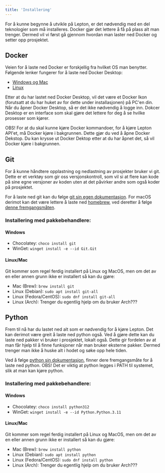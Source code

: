 ```yaml
---
title: 'Installering'
---
```


For å kunne begynne å utvikle på Lepton, er det nødvendig med en del teknologier som må installeres. Docker gjør det lettere å få på plass alt man trenger. Dermed vil vi først gå gjennom hvordan man laster ned Docker og setter opp prosjektet.


## Docker

Veien for å laste ned Docker er forskjellig fra hvilket OS man benytter. Følgende lenker fungerer for å laste ned Docker Desktop:

* [Windows og Mac](https://www.docker.com/products/docker-desktop/)
* [Linux](https://docs.docker.com/desktop/install/linux-install/)

Etter at du har lastet ned Docker Desktop, vil det være et Docker Ikon (forutsatt at du har huket av for dette under installasjonen) på PC'en din. Når du åpner Docker Desktop, så er det ikke nødvendig å logge inn. Dokcer Desktop er en interface som skal gjøre det lettere for deg å se hvilke prosesser som kjører.

OBS! For at du skal kunne kjøre Docker kommandoer, for å kjøre Lepton API'et, må Docker kjøre i bakgrunnen. Dette gjør du ved å åpne Docker Dekstop. Du kan krysse ut Docker Dektop etter at du har åpnet det, så vil Docker kjøre i bakgrunnen. 


## Git

For å kunne håndtere opplastning og nedlastning av prosjekter bruker vi git. Dette er et verktøy som gir oss versjonskontroll, som vil si at flere kan kode på sine egne versjoner av koden uten at det påvirker andre som også koder på prosjektet.

For å laste ned git kan du følge [git sin egen dokumentasjon](https://git-scm.com/book/en/v2/Getting-Started-Installing-Git). For macOS derimot kan det være lettere å laste ned [homebrew](https://docs.brew.sh/Installation), ved deretter å følge [denne fremgangsmåten](https://www.git-scm.com/download/mac).

### Installering med pakkebehandlere:
#### Windows
- Chocolatey: `choco install git`
- WinGet: `winget install -e --id Git.Git`
#### Linux/Mac
Git kommer som regel ferdig installert på Linux og MacOS, men om det av en eller annen grunn ikke er installert så kan du gjøre:
- Mac (Brew): `brew install git`
- Linux (Debian): `sudo apt install git-all`
- Linux (Fedora/CentOS): `sudo dnf install git-all`
- Linux (Arch): Trenger du egentlig hjelp om du bruker Arch???

## Python

Frem til nå har du lastet ned alt som er nødvendig for å kjøre Lepton. Det kan derimot være greit å laste ned python også. Ved å gjøre dette kan du laste ned pakker vi bruker i prosjektet, lokalt også. Dette gir fordelen av at man får hjelp til å finne funksjoner når man bruker eksterne pakker. Dermed trenger man ikke å huske alt i hodet og søke opp hele tiden.

Ved å følge [python sin dokumentasjon](https://www.python.org/downloads/), finner dere fremgangsmåte for å laste ned python. OBS! Det er viktig at python legges i PATH til systemet, slik at man kan kjøre python.

### Installering med pakkebehandlere:
#### Windows
- Chocolatey: `choco install python312`
- WinGet: `winget install -e --id Python.Python.3.11`
#### Linux/Mac
Git kommer som regel ferdig installert på Linux og MacOS, men om det av en eller annen grunn ikke er installert så kan du gjøre:
- Mac (Brew): `brew install python`
- Linux (Debian): `sudo apt install python`
- Linux (Fedora/CentOS): `sudo dnf install python`
- Linux (Arch): Trenger du egentlig hjelp om du bruker Arch???
